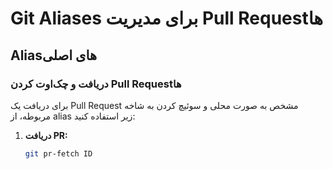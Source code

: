 # Git Aliases برای مدیریت Pull Requestها

## Aliasهای اصلی

### دریافت و چک‌اوت کردن Pull Request‌ها

برای دریافت یک Pull Request مشخص به صورت محلی و سوئیچ کردن به شاخه مربوطه، از alias زیر استفاده کنید:

1. **دریافت PR:**
   ```bash
   git pr-fetch ID
